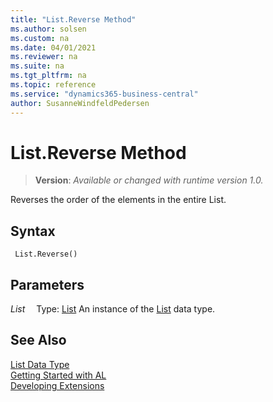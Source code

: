 ```yaml
---
title: "List.Reverse Method"
ms.author: solsen
ms.custom: na
ms.date: 04/01/2021
ms.reviewer: na
ms.suite: na
ms.tgt_pltfrm: na
ms.topic: reference
ms.service: "dynamics365-business-central"
author: SusanneWindfeldPedersen
---
```

[//]: # (START>DO_NOT_EDIT)
[//]: # (IMPORTANT:Do not edit any of the content between here and the END>DO_NOT_EDIT.)
[//]: # (Any modifications should be made in the .xml files in the ModernDev repo.)
# List.Reverse Method
> **Version**: _Available or changed with runtime version 1.0._

Reverses the order of the elements in the entire List.


## Syntax
```
 List.Reverse()
```

## Parameters
*List*
&emsp;Type: [List](list-data-type.md)
An instance of the [List](list-data-type.md) data type.


[//]: # (IMPORTANT: END>DO_NOT_EDIT)
## See Also
[List Data Type](list-data-type.md)  
[Getting Started with AL](../../devenv-get-started.md)  
[Developing Extensions](../../devenv-dev-overview.md)